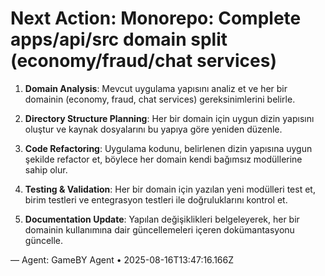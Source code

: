 # Next Action: Monorepo: Complete apps/api/src domain split (economy/fraud/chat services)

1. **Domain Analysis**: Mevcut uygulama yapısını analiz et ve her bir domainin (economy, fraud, chat services) gereksinimlerini belirle.

2. **Directory Structure Planning**: Her bir domain için uygun dizin yapısını oluştur ve kaynak dosyalarını bu yapıya göre yeniden düzenle.

3. **Code Refactoring**: Uygulama kodunu, belirlenen dizin yapısına uygun şekilde refactor et, böylece her domain kendi bağımsız modüllerine sahip olur.

4. **Testing & Validation**: Her bir domain için yazılan yeni modülleri test et, birim testleri ve entegrasyon testleri ile doğruluklarını kontrol et.

5. **Documentation Update**: Yapılan değişiklikleri belgeleyerek, her bir domainin kullanımına dair güncellemeleri içeren dokümantasyonu güncelle.

— Agent: GameBY Agent • 2025-08-16T13:47:16.166Z
